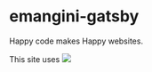 # emangini-gatsby

Happy code makes Happy websites. 

This site uses
[![](http://structure101.com/static-content/images/s101_170.png)](http://structure101.com)
